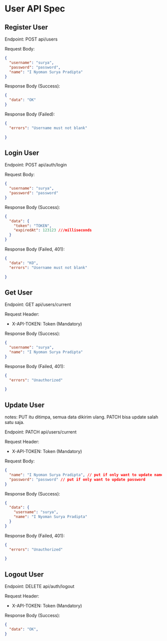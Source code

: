 # User API Spec

## Register User
Endpoint: POST api/users

Request Body:
```json
{
  "username": "surya",
  "password": "password",
  "name": "I Nyoman Surya Pradipta"
}
```

Response Body (Success):
```json
{
  "data": "OK"
}
```

Response Body (Failed):
```json
{
  "errors": "Username must not blank"
  
}
```


## Login User
Endpoint: POST api/auth/login

Request Body:
```json
{
  "username": "surya",
  "password": "password"
}
```

Response Body (Success):
```json
{
  "data": {
    "token": "TOKEN",
    "expiredAt": 123123 ///milliseconds
  }
}
```

Response Body (Failed, 401):
```json
{
  "data": "KO",
  "errors": "Username must not blank"
  
}
```

## Get User
Endpoint: GET api/users/current

Request Header:
- X-API-TOKEN: Token (Mandatory)

Response Body (Success):
```json
{
  "username": "surya",
  "name": "I Nyoman Surya Pradipta"
}
```

Response Body (Failed, 401):
```json
{
  "errors": "Unauthorized"
  
}
```



## Update User
notes:
PUT itu ditimpa, semua data dikirim ulang.
PATCH bisa update salah satu saja.

Endpoint: PATCH api/users/current

Request Header:
- X-API-TOKEN: Token (Mandatory)

Request Body:
```json
{
  "name": "I Nyoman Surya Pradipta", // put if only want to update name
  "password": "password" // put if only want to update password
}
```

Response Body (Success):
```json
{
  "data": {
    "username": "surya",
    "name": "I Nyoman Surya Pradipta"
  }
}
```

Response Body (Failed, 401):
```json
{
  "errors": "Unauthorized"
  
}
```


## Logout User
Endpoint: DELETE api/auth/logout

Request Header:
- X-API-TOKEN: Token (Mandatory)

Response Body (Success):
```json
{
  "data": "OK",
}
```
